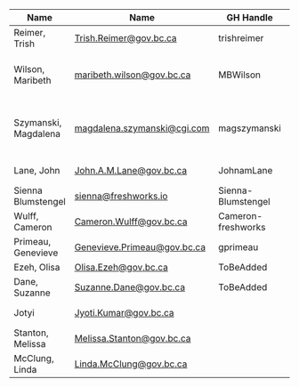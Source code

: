 | Name | Name | GH Handle | Responsibilities |
| --- | --- | --- |--- |
| Reimer, Trish  | Trish.Reimer@gov.bc.ca | trishreimer | OCM Team Lead |
| Wilson, Maribeth | maribeth.wilson@gov.bc.ca  | MBWilson | Common OCM activities; Engagement Emailbox;  |
| Szymanski, Magdalena | magdalena.szymanski@cgi.com  | magszymanski | Common OCM activities; Engagement Emailbox; PPR Related OCM;  |
| Lane, John | John.A.M.Lane@gov.bc.ca | JohnamLane | BA of Relationships  |
| Sienna Blumstengel | sienna@freshworks.io | Sienna-Blumstengel | BA of Entities |
| Wulff, Cameron | Cameron.Wulff@gov.bc.ca | Cameron-freshworks |  |
| Primeau, Genevieve |  Genevieve.Primeau@gov.bc.ca | gprimeau | Update Forms, CMS/Website |
| Ezeh, Olisa | Olisa.Ezeh@gov.bc.ca | ToBeAdded |  |
| Dane, Suzanne | Suzanne.Dane@gov.bc.ca | ToBeAdded |   |
| Jotyi | Jyoti.Kumar@gov.bc.ca |    | PO of Relationships |
| Stanton, Melissa | Melissa.Stanton@gov.bc.ca |  | PO of Asset |  
| McClung, Linda  | Linda.McClung@gov.bc.ca |   |PO of Entities |  
